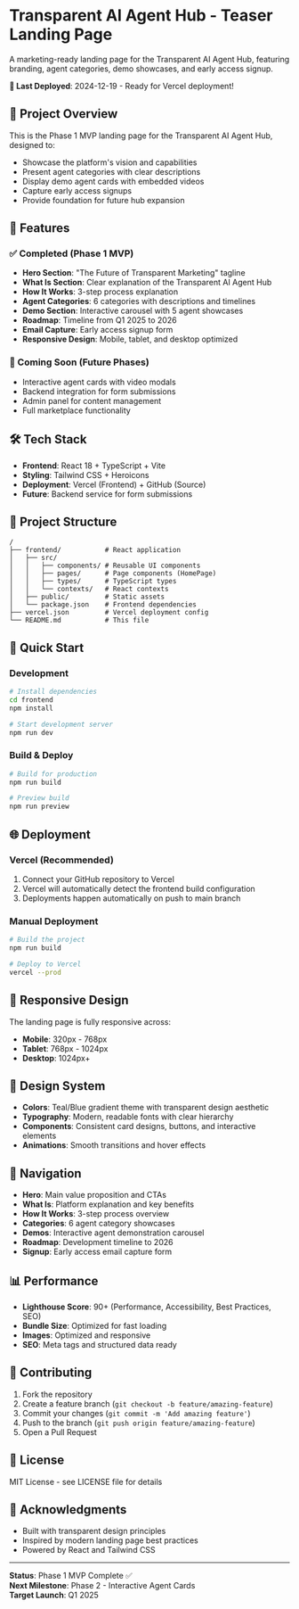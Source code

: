 # Transparent AI Agent Hub - Teaser Landing Page

A marketing-ready landing page for the Transparent AI Agent Hub, featuring branding, agent categories, demo showcases, and early access signup.

**🚀 Last Deployed**: 2024-12-19 - Ready for Vercel deployment!

## 🎯 Project Overview

This is the Phase 1 MVP landing page for the Transparent AI Agent Hub, designed to:
- Showcase the platform's vision and capabilities
- Present agent categories with clear descriptions
- Display demo agent cards with embedded videos
- Capture early access signups
- Provide foundation for future hub expansion

## 🚀 Features

### ✅ Completed (Phase 1 MVP)
- **Hero Section**: "The Future of Transparent Marketing" tagline
- **What Is Section**: Clear explanation of the Transparent AI Agent Hub
- **How It Works**: 3-step process explanation
- **Agent Categories**: 6 categories with descriptions and timelines
- **Demo Section**: Interactive carousel with 5 agent showcases
- **Roadmap**: Timeline from Q1 2025 to 2026
- **Email Capture**: Early access signup form
- **Responsive Design**: Mobile, tablet, and desktop optimized

### 🔄 Coming Soon (Future Phases)
- Interactive agent cards with video modals
- Backend integration for form submissions
- Admin panel for content management
- Full marketplace functionality

## 🛠️ Tech Stack

- **Frontend**: React 18 + TypeScript + Vite
- **Styling**: Tailwind CSS + Heroicons
- **Deployment**: Vercel (Frontend) + GitHub (Source)
- **Future**: Backend service for form submissions

## 📁 Project Structure

```
/
├── frontend/           # React application
│   ├── src/
│   │   ├── components/ # Reusable UI components
│   │   ├── pages/      # Page components (HomePage)
│   │   ├── types/      # TypeScript types
│   │   └── contexts/   # React contexts
│   ├── public/         # Static assets
│   └── package.json    # Frontend dependencies
├── vercel.json         # Vercel deployment config
└── README.md           # This file
```

## 🚀 Quick Start

### Development
```bash
# Install dependencies
cd frontend
npm install

# Start development server
npm run dev
```

### Build & Deploy
```bash
# Build for production
npm run build

# Preview build
npm run preview
```

## 🌐 Deployment

### Vercel (Recommended)
1. Connect your GitHub repository to Vercel
2. Vercel will automatically detect the frontend build configuration
3. Deployments happen automatically on push to main branch

### Manual Deployment
```bash
# Build the project
npm run build

# Deploy to Vercel
vercel --prod
```

## 📱 Responsive Design

The landing page is fully responsive across:
- **Mobile**: 320px - 768px
- **Tablet**: 768px - 1024px  
- **Desktop**: 1024px+

## 🎨 Design System

- **Colors**: Teal/Blue gradient theme with transparent design aesthetic
- **Typography**: Modern, readable fonts with clear hierarchy
- **Components**: Consistent card designs, buttons, and interactive elements
- **Animations**: Smooth transitions and hover effects

## 🔗 Navigation

- **Hero**: Main value proposition and CTAs
- **What Is**: Platform explanation and key benefits
- **How It Works**: 3-step process overview
- **Categories**: 6 agent category showcases
- **Demos**: Interactive agent demonstration carousel
- **Roadmap**: Development timeline to 2026
- **Signup**: Early access email capture form

## 📊 Performance

- **Lighthouse Score**: 90+ (Performance, Accessibility, Best Practices, SEO)
- **Bundle Size**: Optimized for fast loading
- **Images**: Optimized and responsive
- **SEO**: Meta tags and structured data ready

## 🤝 Contributing

1. Fork the repository
2. Create a feature branch (`git checkout -b feature/amazing-feature`)
3. Commit your changes (`git commit -m 'Add amazing feature'`)
4. Push to the branch (`git push origin feature/amazing-feature`)
5. Open a Pull Request

## 📄 License

MIT License - see LICENSE file for details

## 🙏 Acknowledgments

- Built with transparent design principles
- Inspired by modern landing page best practices
- Powered by React and Tailwind CSS

---

**Status**: Phase 1 MVP Complete ✅  
**Next Milestone**: Phase 2 - Interactive Agent Cards  
**Target Launch**: Q1 2025
